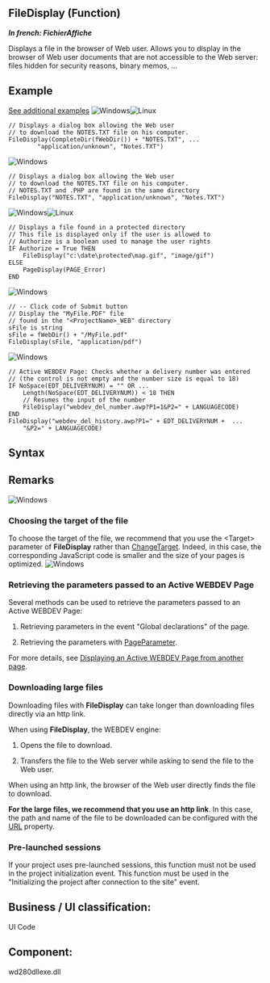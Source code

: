 
## FileDisplay (Function)

***In french: FichierAffiche***



<a name="XUse"></a>
<a name="Use"></a>
<a name="description"></a>
Displays a file in the browser of Web user. Allows you to display in the browser of Web user documents that are not accessible to the Web server: files hidden for security reasons, binary memos, ...




<a name="Example1"></a>
<a name="sample_code"></a>

## Example
<a class="notetitle" target="_blank" href="$DOC$=1000003012005&name=filedisplay_function&product=WD">See additional examples</a>
![Windows](https://doc.pcsoft.fr/ext/images/us/WINDOWS.png)![Linux](https://doc.pcsoft.fr/ext/images/us/LX.png) 
```wl
// Displays a dialog box allowing the Web user
// to download the NOTES.TXT file on his computer. 
FileDisplay(CompleteDir(fWebDir()) + "NOTES.TXT", ...
		"application/unknown", "Notes.TXT")
```


<a name="Example2"></a>


![Windows](https://doc.pcsoft.fr/ext/images/us/WINDOWS.png) 
```wl
// Displays a dialog box allowing the Web user
// to download the NOTES.TXT file on his computer. 
// NOTES.TXT and .PHP are found in the same directory
FileDisplay("NOTES.TXT", "application/unknown", "Notes.TXT")
```


<a name="Example3"></a>


![Windows](https://doc.pcsoft.fr/ext/images/us/WINDOWS.png)![Linux](https://doc.pcsoft.fr/ext/images/us/LX.png) 
```wl
// Displays a file found in a protected directory
// This file is displayed only if the user is allowed to
// Authorize is a boolean used to manage the user rights
IF Authorize = True THEN
	FileDisplay("c:\date\protected\map.gif", "image/gif")
ELSE
	PageDisplay(PAGE_Error)
END
```


<a name="Example4"></a>


![Windows](https://doc.pcsoft.fr/ext/images/us/WINDOWS.png) 
```wl
// -- Click code of Submit button
// Display the "MyFile.PDF" file 
// found in the "<ProjectName>_WEB" directory
sFile is string
sFile = fWebDir() + "/MyFile.pdf"
FileDisplay(sFile, "application/pdf")
```


<a name="Example5"></a>


![Windows](https://doc.pcsoft.fr/ext/images/us/WINDOWS.png) 
```wl
// Active WEBDEV Page: Checks whether a delivery number was entered 
// (the control is not empty and the number size is equal to 18)
IF NoSpace(EDT_DELIVERYNUM) = "" OR ...
	Length(NoSpace(EDT_DELIVERYNUM)) < 18 THEN
	// Resumes the input of the number
	FileDisplay("webdev_del_number.awp?P1=1&P2=" + LANGUAGECODE)
END
FileDisplay("webdev_del_history.awp?P1=" + EDT_DELIVERYNUM +  ...
	"&P2=" + LANGUAGECODE)
```

<a name="XSYNTAX"></a>
<a name="SYNTAX1"></a>

## Syntax
<a name="SYNTAX2"></a>

<a name="NOTE0"></a>
<a name="NOTE0_1"></a>

## Remarks
![Windows](https://doc.pcsoft.fr/ext/images/us/WINDOWS.png) 

### Choosing the target of the file
<a name="choosing_the_target_the_file_ELTPARAGRAPHE000196"></a>

To choose the target of the file, we recommend that you use the &lt;Target&gt; parameter of **FileDisplay** rather than [ChangeTarget](../WDLang2/3058005.md). Indeed, in this case, the corresponding JavaScript code is smaller and the size of your pages is optimized.
<a name="NOTE0_2"></a>
![Windows](https://doc.pcsoft.fr/ext/images/us/WINDOWS.png) 

### Retrieving the parameters passed to an Active WEBDEV Page
<a name="retrieving_the_parameters_passed_active_webdev_page_ELTPARAGRAPHE000210"></a>

Several methods can be used to retrieve the parameters passed to an Active WEBDEV Page:

1. Retrieving parameters in the event "Global declarations" of the page.

2. Retrieving the parameters with [PageParameter](../WDLang2/3058026.md).




For more details, see [Displaying an Active WEBDEV Page from another page](../WDChamp/3539047.md).
<a name="NOTE0_3"></a>




### Downloading large files
<a name="downloading_large_files_ELTPARAGRAPHE000229"></a>

Downloading files with **FileDisplay** can take longer than downloading files directly via an http link. 

When using **FileDisplay**, the WEBDEV engine: 

1. Opens the file to download. 

2. Transfers the file to the Web server while asking to send the file to the Web user. 




When using an http link, the browser of the Web user directly finds the file to download.

**For the large files, we recommend that you use an http link**. In this case, the path and name of the file to be downloaded can be configured with the [URL](../Proprietes/2510132.md) property.
<a name="NOTE0_4"></a>


### Pre-launched sessions
<a name="prelaunched_sessions_ELTPARAGRAPHE000254"></a>

If your project uses pre-launched sessions, this function must not be used in the project initialization event. This function must be used in the "Initializing the project after connection to the site" event. 

<a name="XComponent"></a>

## Business / UI classification:
UI Code
## Component:
wd280dllexe.dll
